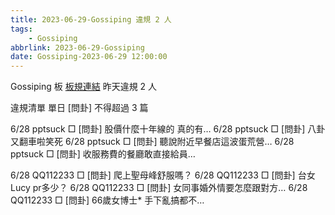```yaml
---
title: 2023-06-29-Gossiping 違規 2 人
tags:
    - Gossiping
abbrlink: 2023-06-29-Gossiping
date: Gossiping-2023-06-29 12:00:00
---
```

Gossiping 板 [板規連結](https://www.ptt.cc/bbs/Gossiping/M.1637425085.A.07D.html)
昨天違規 2 人
<!-- more -->

違規清單
單日 [問卦] 不得超過 3 篇

6/28 pptsuck □ [問卦] 股價什麼十年線的 真的有…
6/28 pptsuck □ [問卦] 八卦又翻車啦笑死
6/28 pptsuck □ [問卦] 聽說附近早餐店這波蛋荒營…
6/28 pptsuck □ [問卦] 收服務費的餐廳敢直接給員…

6/28 QQ112233 □ [問卦] 爬上聖母峰舒服嗎？
6/28 QQ112233 □ [問卦] 台女Lucy pr多少？
6/28 QQ112233 □ [問卦] 女同事婚外情要怎麼跟對方…
6/28 QQ112233 □ [問卦] 66歲女博士* 手下亂搞都不…